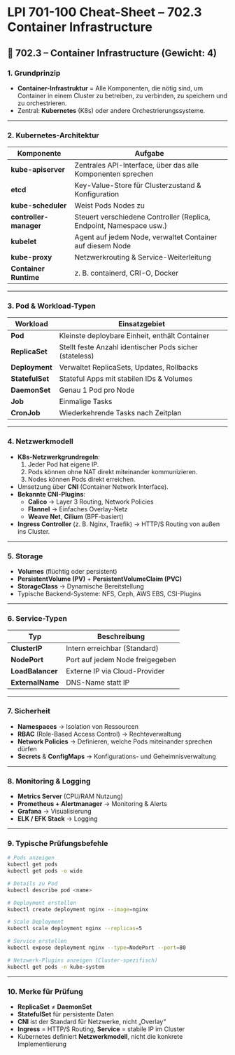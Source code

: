 # LPI 701-100 Cheat-Sheet – 702.3 Container Infrastructure

## 📌 702.3 – Container Infrastructure (Gewicht: 4)

### 1. **Grundprinzip**
- **Container-Infrastruktur** = Alle Komponenten, die nötig sind, um Container in einem Cluster zu betreiben, zu verbinden, zu speichern und zu orchestrieren.
- Zentral: **Kubernetes** (K8s) oder andere Orchestrierungssysteme.

---

### 2. **Kubernetes-Architektur**
| Komponente        | Aufgabe |
|-------------------|---------|
| **kube-apiserver** | Zentrales API-Interface, über das alle Komponenten sprechen |
| **etcd**           | Key-Value-Store für Clusterzustand & Konfiguration |
| **kube-scheduler** | Weist Pods Nodes zu |
| **controller-manager** | Steuert verschiedene Controller (Replica, Endpoint, Namespace usw.) |
| **kubelet**        | Agent auf jedem Node, verwaltet Container auf diesem Node |
| **kube-proxy**     | Netzwerkrouting & Service-Weiterleitung |
| **Container Runtime** | z. B. containerd, CRI-O, Docker |

---

### 3. **Pod & Workload-Typen**
| Workload | Einsatzgebiet |
|----------|---------------|
| **Pod** | Kleinste deploybare Einheit, enthält Container |
| **ReplicaSet** | Stellt feste Anzahl identischer Pods sicher (stateless) |
| **Deployment** | Verwaltet ReplicaSets, Updates, Rollbacks |
| **StatefulSet** | Stateful Apps mit stabilen IDs & Volumes |
| **DaemonSet** | Genau 1 Pod pro Node |
| **Job** | Einmalige Tasks |
| **CronJob** | Wiederkehrende Tasks nach Zeitplan |

---

### 4. **Netzwerkmodell**
- **K8s-Netzwerkgrundregeln**:
  1. Jeder Pod hat eigene IP.
  2. Pods können ohne NAT direkt miteinander kommunizieren.
  3. Nodes können Pods direkt erreichen.
- Umsetzung über **CNI** (Container Network Interface).
- **Bekannte CNI-Plugins**:
  - **Calico** → Layer 3 Routing, Network Policies
  - **Flannel** → Einfaches Overlay-Netz
  - **Weave Net**, **Cilium** (BPF-basiert)
- **Ingress Controller** (z. B. Nginx, Traefik) → HTTP/S Routing von außen ins Cluster.

---

### 5. **Storage**
- **Volumes** (flüchtig oder persistent)
- **PersistentVolume (PV)** + **PersistentVolumeClaim (PVC)**
- **StorageClass** → Dynamische Bereitstellung
- Typische Backend-Systeme: NFS, Ceph, AWS EBS, CSI-Plugins

---

### 6. **Service-Typen**
| Typ          | Beschreibung |
|--------------|--------------|
| **ClusterIP** | Intern erreichbar (Standard) |
| **NodePort** | Port auf jedem Node freigegeben |
| **LoadBalancer** | Externe IP via Cloud-Provider |
| **ExternalName** | DNS-Name statt IP |

---

### 7. **Sicherheit**
- **Namespaces** → Isolation von Ressourcen  
- **RBAC** (Role-Based Access Control) → Rechteverwaltung  
- **Network Policies** → Definieren, welche Pods miteinander sprechen dürfen  
- **Secrets** & **ConfigMaps** → Konfigurations- und Geheimnisverwaltung  

---

### 8. **Monitoring & Logging**
- **Metrics Server** (CPU/RAM Nutzung)  
- **Prometheus + Alertmanager** → Monitoring & Alerts  
- **Grafana** → Visualisierung  
- **ELK / EFK Stack** → Logging  

---

### 9. **Typische Prüfungsbefehle**
```bash
# Pods anzeigen
kubectl get pods
kubectl get pods -o wide

# Details zu Pod
kubectl describe pod <name>

# Deployment erstellen
kubectl create deployment nginx --image=nginx

# Scale Deployment
kubectl scale deployment nginx --replicas=5

# Service erstellen
kubectl expose deployment nginx --type=NodePort --port=80

# Netzwerk-Plugins anzeigen (Cluster-spezifisch)
kubectl get pods -n kube-system
```

---

### 10. **Merke für Prüfung**
- **ReplicaSet** ≠ **DaemonSet**  
- **StatefulSet** für persistente Daten  
- **CNI** ist der Standard für Netzwerke, nicht „Overlay“  
- **Ingress** = HTTP/S Routing, **Service** = stabile IP im Cluster  
- Kubernetes definiert **Netzwerkmodell**, nicht die konkrete Implementierung
